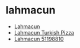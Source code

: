# lahmacun

 * [Lahmacun](../../index/l/lahmacun-51198810.json)
 * [Lahmacun Turkish Pizza](../../index/l/lahmacun-turkish-pizza.json)
 * [Lahmacun 51198810](../../index/l/lahmacun-51198810.json)
